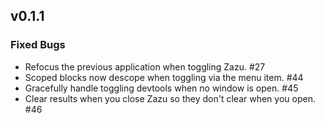## v0.1.1

### Fixed Bugs

* Refocus the previous application when toggling Zazu. #27
* Scoped blocks now descope when toggling via the menu item. #44
* Gracefully handle toggling devtools when no window is open. #45
* Clear results when you close Zazu so they don't clear when you open. #46
